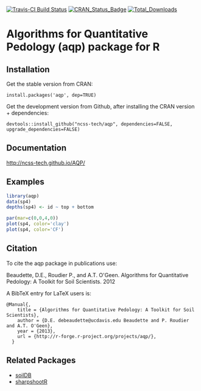 [![Travis-CI Build Status](https://travis-ci.org/ncss-tech/aqp.svg?branch=master)](https://travis-ci.org/ncss-tech/aqp)
[![CRAN_Status_Badge](http://www.r-pkg.org/badges/version/aqp)](http://cran.r-project.org/web/packages/aqp)
[![Total_Downloads](http://cranlogs.r-pkg.org/badges/grand-total/aqp)](https://cran.r-project.org/package=aqp)

# Algorithms for Quantitative Pedology (aqp) package for R

## Installation
Get the stable version from CRAN:

`install.packages('aqp', dep=TRUE)`

Get the development version from Github, after installing the CRAN version + dependencies:

`devtools::install_github("ncss-tech/aqp", dependencies=FALSE, upgrade_dependencies=FALSE)`

## Documentation
http://ncss-tech.github.io/AQP/

## Examples
```r
library(aqp)
data(sp4)
depths(sp4) <- id ~ top + bottom

par(mar=c(0,0,4,0))
plot(sp4, color='clay')
plot(sp4, color='CF')

```

## Citation
To cite the aqp package in publications use:

  Beaudette, D.E., Roudier P., and A.T. O'Geen. Algorithms for Quantitative Pedology: A Toolkit for Soil
  Scientists. 2012

A BibTeX entry for LaTeX users is:
```
@Manual{,
    title = {Algorithms for Quantitative Pedology: A Toolkit for Soil Scientists},
    author = {D.E. debeaudette@ucdavis.edu Beaudette and P. Roudier and A.T. O'Geen},
    year = {2013},
    url = {http://r-forge.r-project.org/projects/aqp/},
  }
```


## Related Packages
 * [soilDB](https://github.com/ncss-tech/soilDB)
 * [sharpshootR](https://github.com/ncss-tech/sharpshootR)
 
 
 
 